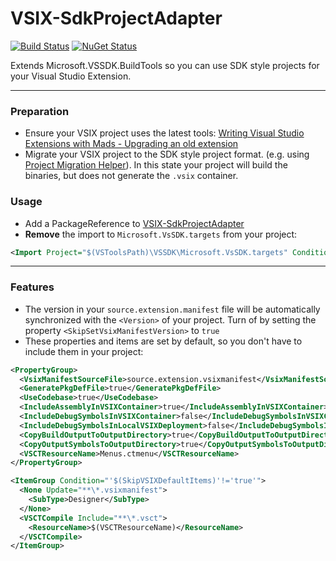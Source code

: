 # VSIX-SdkProjectAdapter
[![Build Status](https://dev.azure.com/tom-englert/Open%20Source/_apis/build/status/VSIX-SdkProjectAdapter?repoName=tom-englert%2FVSIX-SdkProjectAdapter&branchName=master)](https://dev.azure.com/tom-englert/Open%20Source/_build/latest?definitionId=40&repoName=tom-englert%2FVSIX-SdkProjectAdapter&branchName=master)
[![NuGet Status](http://img.shields.io/nuget/v/VSIX-SdkProjectAdapter.svg?style=flat)](https://www.nuget.org/packages/VSIX-SdkProjectAdapter/)

Extends Microsoft.VSSDK.BuildTools so you can use SDK style projects for your Visual Studio Extension.

---
### Preparation
- Ensure your VSIX project uses the latest tools: [Writing Visual Studio Extensions with Mads - Upgrading an old extension](https://www.youtube.com/watch?v=apPIuJCZhUk)
- Migrate your VSIX project to the SDK style project format. (e.g. using [Project Migration Helper](https://marketplace.visualstudio.com/items?itemName=TomEnglert.ProjectMigrationHelper)). 
  In this state your project will build the binaries, but does not generate the `.vsix` container.

### Usage
- Add a PackageReference to [VSIX-SdkProjectAdapter](https://github.com/tom-englert/VSIX-SdkProjectAdapter.git)
- **Remove** the import to `Microsoft.VsSDK.targets` from your project:
```xml 
<Import Project="$(VSToolsPath)\VSSDK\Microsoft.VsSDK.targets" Condition="'$(VSToolsPath)' != ''" />
```
---

### Features
- The version in your `source.extension.manifest` file will be automatically synchronized with the `<Version>` of your project. Turn of by setting the property `<SkipSetVsixManifestVersion>` to `true`
- These properties and items are set by default, so you don't have to include them in your project:
```xml
<PropertyGroup>
  <VsixManifestSourceFile>source.extension.vsixmanifest</VsixManifestSourceFile>
  <GeneratePkgDefFile>true</GeneratePkgDefFile>
  <UseCodebase>true</UseCodebase>
  <IncludeAssemblyInVSIXContainer>true</IncludeAssemblyInVSIXContainer>
  <IncludeDebugSymbolsInVSIXContainer>false</IncludeDebugSymbolsInVSIXContainer>
  <IncludeDebugSymbolsInLocalVSIXDeployment>false</IncludeDebugSymbolsInLocalVSIXDeployment>
  <CopyBuildOutputToOutputDirectory>true</CopyBuildOutputToOutputDirectory>
  <CopyOutputSymbolsToOutputDirectory>true</CopyOutputSymbolsToOutputDirectory>
  <VSCTResourceName>Menus.ctmenu</VSCTResourceName>
</PropertyGroup>

<ItemGroup Condition="'$(SkipVSIXDefaultItems)'!='true'">
  <None Update="**\*.vsixmanifest">
    <SubType>Designer</SubType>
  </None>
  <VSCTCompile Include="**\*.vsct">
    <ResourceName>$(VSCTResourceName)</ResourceName>
  </VSCTCompile>
</ItemGroup>
```



